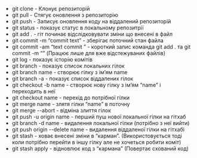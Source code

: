 + git clone - Клонує репозиторій
+ git pull - Стягує оновлення з репозиторію
+ git push - Записує оновлення коду на віддалений репозиторій
+ git status - показує статус в локальному репозитрії
+ git add . - гіт починає відслідковувати зміни що внесені в файл
+ git commit -m “commit text” - зберігає поточний стан файла
+ git commit -am “text commit ” - короткий запис команда git add . та git commit -m “” (Працює лише для вже відстежуваних файлів)
+ git log - показує історію комітів
+ git branch - показує список локальних гілок
+ git branch name - створює гілку з ім’ям name
+ git branch -a - показує список віддалених гілок
+ git checkout -b name - створює нову гілку з ім’ям “name” і переходить в неї
+ git checkout name - перехід до потрібної гілки
+ git merge name - злятя гілки “name” в поточну
+ git merge --abort - відміна злиття гілок
+ git push -u origin name - перший пуш нової локальної гілки на гітхаб
+ git branch -d name - видалення локальної гілки (потрібно з неї вийти)
+ git push origin --delete name - видалення віддаленої гілки на гітхабі
+ git stash - ховає внесені зміни в “карман”. (Використовується тоді коли потрібно перейти в іншу гілку але не хочеться робити коміт)
+ git stash apply - відновлює код з “кармана” (Повертає схований код)
